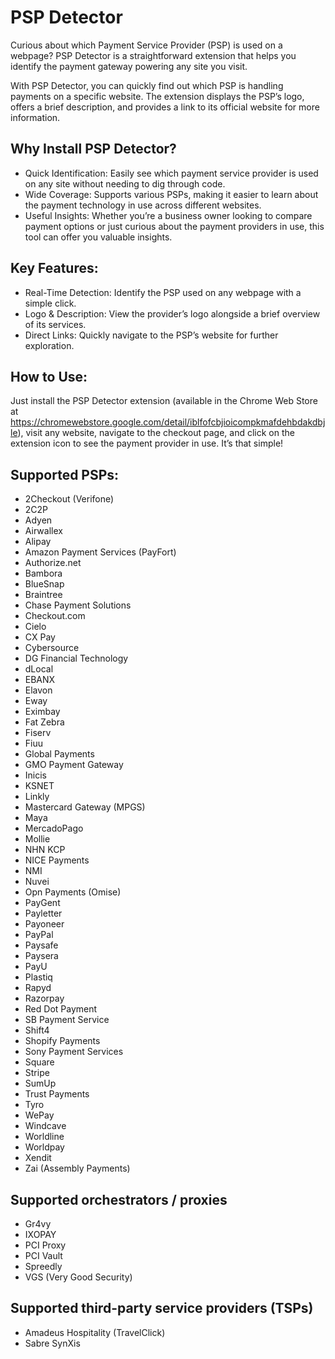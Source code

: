 # PSP Detector

Curious about which Payment Service Provider (PSP) is used on a webpage? PSP Detector is a straightforward extension that helps you identify the payment gateway powering any site you visit.

With PSP Detector, you can quickly find out which PSP is handling payments on a specific website. The extension displays the PSP’s logo, offers a brief description, and provides a link to its official website for more information.

## Why Install PSP Detector?

- Quick Identification: Easily see which payment service provider is used on any site without needing to dig through code.
- Wide Coverage: Supports various PSPs, making it easier to learn about the payment technology in use across different websites.
- Useful Insights: Whether you’re a business owner looking to compare payment options or just curious about the payment providers in use, this tool can offer you valuable insights.

## Key Features:

- Real-Time Detection: Identify the PSP used on any webpage with a simple click.
- Logo & Description: View the provider’s logo alongside a brief overview of its services.
- Direct Links: Quickly navigate to the PSP’s website for further exploration.

## How to Use:

Just install the PSP Detector extension (available in the Chrome Web Store at https://chromewebstore.google.com/detail/iblfofcbjioicompkmafdehbdakdbjle), visit any website, navigate to the checkout page, and click on the extension icon to see the payment provider in use. It’s that simple!

## Supported PSPs:

- 2Checkout (Verifone)
- 2C2P
- Adyen
- Airwallex
- Alipay
- Amazon Payment Services (PayFort)
- Authorize.net
- Bambora
- BlueSnap
- Braintree
- Chase Payment Solutions
- Checkout.com
- Cielo
- CX Pay
- Cybersource
- DG Financial Technology
- dLocal
- EBANX
- Elavon
- Eway
- Eximbay
- Fat Zebra
- Fiserv
- Fiuu
- Global Payments
- GMO Payment Gateway
- Inicis
- KSNET
- Linkly
- Mastercard Gateway (MPGS)
- Maya
- MercadoPago
- Mollie
- NHN KCP
- NICE Payments
- NMI
- Nuvei
- Opn Payments (Omise)
- PayGent
- Payletter
- Payoneer
- PayPal
- Paysafe
- Paysera
- PayU
- Plastiq
- Rapyd
- Razorpay
- Red Dot Payment
- SB Payment Service
- Shift4
- Shopify Payments
- Sony Payment Services
- Square
- Stripe
- SumUp
- Trust Payments
- Tyro
- WePay
- Windcave
- Worldline
- Worldpay
- Xendit
- Zai (Assembly Payments)

## Supported orchestrators / proxies

- Gr4vy
- IXOPAY
- PCI Proxy
- PCI Vault
- Spreedly
- VGS (Very Good Security)

## Supported third-party service providers (TSPs)

- Amadeus Hospitality (TravelClick)
- Sabre SynXis